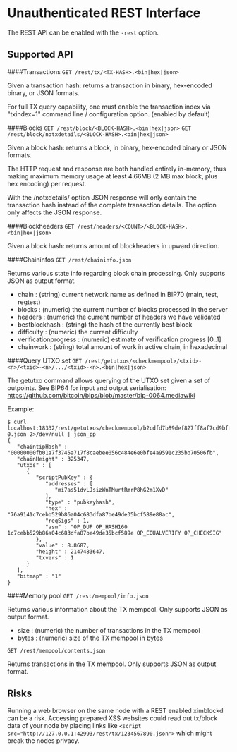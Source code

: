 Unauthenticated REST Interface
==============================

The REST API can be enabled with the `-rest` option.

Supported API
-------------

####Transactions
`GET /rest/tx/<TX-HASH>.<bin|hex|json>`

Given a transaction hash: returns a transaction in binary, hex-encoded binary, or JSON formats.

For full TX query capability, one must enable the transaction index via "txindex=1" command line / configuration option. (enabled by default)

####Blocks
`GET /rest/block/<BLOCK-HASH>.<bin|hex|json>`
`GET /rest/block/notxdetails/<BLOCK-HASH>.<bin|hex|json>`

Given a block hash: returns a block, in binary, hex-encoded binary or JSON formats.

The HTTP request and response are both handled entirely in-memory, thus making maximum memory usage at least 4.66MB (2 MB max block, plus hex encoding) per request.

With the /notxdetails/ option JSON response will only contain the transaction hash instead of the complete transaction details. The option only affects the JSON response.

####Blockheaders
`GET /rest/headers/<COUNT>/<BLOCK-HASH>.<bin|hex|json>`

Given a block hash: returns <COUNT> amount of blockheaders in upward direction.

####Chaininfos
`GET /rest/chaininfo.json`

Returns various state info regarding block chain processing.
Only supports JSON as output format.
* chain : (string) current network name as defined in BIP70 (main, test, regtest)
* blocks : (numeric) the current number of blocks processed in the server
* headers : (numeric) the current number of headers we have validated
* bestblockhash : (string) the hash of the currently best block
* difficulty : (numeric) the current difficulty
* verificationprogress : (numeric) estimate of verification progress [0..1]
* chainwork : (string) total amount of work in active chain, in hexadecimal

####Query UTXO set
`GET /rest/getutxos/<checkmempool>/<txid>-<n>/<txid>-<n>/.../<txid>-<n>.<bin|hex|json>`

The getutxo command allows querying of the UTXO set given a set of outpoints.
See BIP64 for input and output serialisation:
https://github.com/bitcoin/bips/blob/master/bip-0064.mediawiki

Example:
```
$ curl localhost:18332/rest/getutxos/checkmempool/b2cdfd7b89def827ff8af7cd9bff7627ff72e5e8b0f71210f92ea7a4000c5d75-0.json 2>/dev/null | json_pp
{
   "chaintipHash" : "00000000fb01a7f3745a717f8caebee056c484e6e0bfe4a9591c235bb70506fb",
   "chainHeight" : 325347,
   "utxos" : [
      {
         "scriptPubKey" : {
            "addresses" : [
               "mi7as51dvLJsizWnTMurtRmrP8hG2m1XvD"
            ],
            "type" : "pubkeyhash",
            "hex" : "76a9141c7cebb529b86a04c683dfa87be49de35bcf589e88ac",
            "reqSigs" : 1,
            "asm" : "OP_DUP OP_HASH160 1c7cebb529b86a04c683dfa87be49de35bcf589e OP_EQUALVERIFY OP_CHECKSIG"
         },
         "value" : 8.8687,
         "height" : 2147483647,
         "txvers" : 1
      }
   ],
   "bitmap" : "1"
}
```

####Memory pool
`GET /rest/mempool/info.json`

Returns various information about the TX mempool.
Only supports JSON as output format.
* size : (numeric) the number of transactions in the TX mempool
* bytes : (numeric) size of the TX mempool in bytes

`GET /rest/mempool/contents.json`

Returns transactions in the TX mempool.
Only supports JSON as output format.

Risks
-------------
Running a web browser on the same node with a REST enabled ximblockd can be a risk. Accessing prepared XSS websites could read out tx/block data of your node by placing links like `<script src="http://127.0.0.1:42993/rest/tx/1234567890.json">` which might break the nodes privacy.
